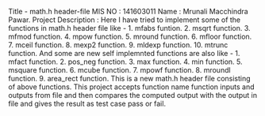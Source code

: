 Title -  math.h header-file
MIS NO : 141603011
Name : Mrunali Macchindra Pawar.
Project Description : Here I have tried to implement some of the functions in math.h header file like - 
                      1. mfabs funtion.
                      2. msqrt function.
                      3. mfmod function.
                      4. mpow function.
                      5. mround function.
                      6. mfloor function.
                      7. mceil function.
                      8. mexp2 function.
                      9. mldexp function.
                      10. mtrunc function.
                      And some are new self implemnted functions are also like -
                      1. mfact function.
                      2. pos_neg function.
                      3. max function.
                      4. min function.
                      5. msquare  function.
                      6. mcube function.
                      7. mpowf function.
                      8. mroundl function.
			                9. area_rect function.
                      This is a new math.h header file consisting of above functions. This project accepts function name function inputs and outputs from file and then compares the computed output with the output in file and gives the result as test case pass or fail.
